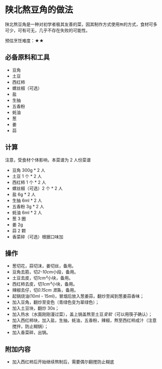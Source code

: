 # 陕北熬豆角的做法

陕北熬豆角是一种对初学者极其友善的菜，因其制作方式使用`熬`的方式，食材可多可少，可有可无，几乎不存在失败的可能性。

预估烹饪难度：★★

## 必备原料和工具

- 豆角
- 土豆
- 西红柿
- 螺丝椒（可选）
- 盐
- 生抽
- 五香粉
- 蚝油
- 葱
- 姜
- 蒜

## 计算

注意，受食材个体影响，本菜谱为 2 人份菜谱

- 豆角 300g * 2 人
- 土豆 1 个 * 2 人
- 西红柿 1 个 * 2 人
- 螺丝椒（可选）2 个 * 2 人
- 盐 6g * 2 人
- 生抽 6ml * 2 人
- 五香粉 3g * 2 人
- 蚝油 6ml * 2 人
- 葱 3 圈
- 姜 2g
- 蒜 2 颗
- 香菜碎（可选）根据口味加

## 操作

- 葱切花，蒜切沫，姜切丝，备用。
- 豆角去筋，切*2-10cm*小段，备用。
- 土豆去皮，切*1cm³*小块，备用。
- 西红柿去皮，切*1cm³*小块，备用。
- 辣椒去仔，切*0.15cm 宽*条，备用。
- 起锅烧油(10ml - 15ml)，冒烟后放入葱姜蒜，翻炒至闻到葱姜蒜香味；
- 加入豆角，翻炒至变色（青绿色变为翠绿色）；
- 加入土豆块，翻炒 30s；
- 加入热水（水面刚刚漫过菜），盖上锅盖熬至土豆*变软*（可以用筷子确认）；
- 加入西红柿块，加入盐，生抽，蚝油，五香粉，辣椒，熬至西红柿成汁（注意搅拌，防止糊锅）；
- 加入香菜碎，出锅。

## 附加内容

- 加入西红柿后开始继续熬制后，需要偶尔翻搅防止糊底